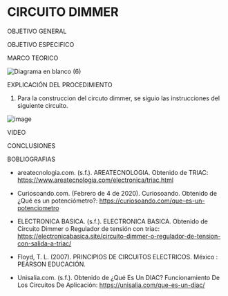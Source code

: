 # CIRCUITO DIMMER
OBJETIVO GENERAL 

OBJETIVO ESPECIFICO



MARCO TEORICO

![Diagrama en blanco (6)](https://user-images.githubusercontent.com/93899658/151303877-f89523af-746d-4fea-83a0-2d218dc6a9bf.png)


EXPLICACIÓN DEL PROCEDIMIENTO

1. Para la construccion del circuto dimmer, se siguio las instrucciones del siguiente circuito.

![image](https://user-images.githubusercontent.com/93899658/151352207-e222e557-b470-4bef-ae52-4c6ee086a0bd.png)




VIDEO

CONCLUSIONES 



BOBLIOGRAFIAS 

- areatecnologia.com. (s.f.). AREATECNOLOGIA. Obtenido de TRIAC: https://www.areatecnologia.com/electronica/triac.html

- Curiosoando.com. (Febrero de 4 de 2020). Curiosoando. Obtenido de ¿Qué es un potenciómetro?: https://curiosoando.com/que-es-un-potenciometro

- ELECTRONICA BASICA. (s.f.). ELECTRONICA BASICA. Obtenido de Circuito Dimmer o Regulador de tensión con triac: https://electronicabasica.site/circuito-dimmer-o-regulador-de-tension-con-salida-a-triac/

- Floyd, T. L. (2007). PRINCIPIOS DE CIRCUITOS ELECTRICOS. México : PEARSON EDUCACIÓN.

- Unisalia.com. (s.f.). Obtenido de ¿Qué Es Un DIAC? Funcionamiento De Los Circuitos De Aplicación: https://unisalia.com/que-es-un-diac/



